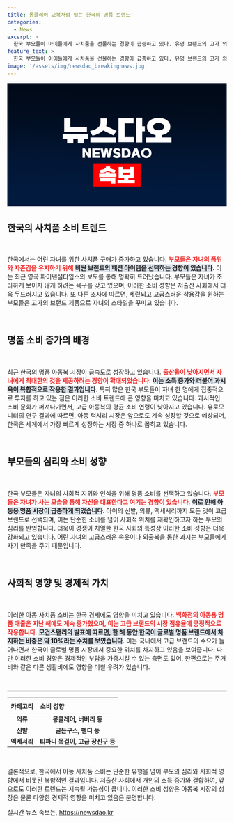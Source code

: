 ```yaml
---
title: 몽클레어 교복처럼 입는 한국의 명품 트렌드!
categories:
  - News
excerpt: >
  한국 부모들이 아이들에게 사치품을 선물하는 경향이 급증하고 있다. 유명 브랜드의 고가 의류와 신발이 인기이며, 저출산 및 소득 증가가 이러한 소비를 이끌고 있다. 이 기사를 통해 한국의 럭셔리 아동패션 시장의 성장 원인을 알아보자!
feature_text: >
  한국 부모들이 아이들에게 사치품을 선물하는 경향이 급증하고 있다. 유명 브랜드의 고가 의류와 신발이 인기이며, 저출산 및 소득 증가가 이러한 소비를 이끌고 있다. 이 기사를 통해 한국의 럭셔리 아동패션 시장의 성장 원인을 알아보자!
image: '/assets/img/newsdao_breakingnews.jpg'
---
```


<p><img src="/assets/img/newsdao_breakingnews.jpg" alt="cryptoinkorea 속보" /></p>

<h2 data-ke-size="size26">한국의 사치품 소비 트렌드</h2>

<p data-ke-size="size16">&nbsp;</p> 

<p>한국에서는 어린 자녀를 위한 사치품 구매가 증가하고 있습니다. <b><span style="color: #ee2323;">부모들은 자녀의 품위와 자존감을 유지하기 위해</span></b> <b><span style="background-color: #21538527;">비싼 브랜드의 패션 아이템을 선택하는 경향이 있습니다</span></b>. 이는 최근 영국 파이낸셜타임스의 보도를 통해 명확히 드러났습니다. 부모들은 자녀가 초라하게 보이지 않게 하려는 욕구를 갖고 있으며, 이러한 소비 성향은 저출산 사회에서 더욱 두드러지고 있습니다. 또 다른 조사에 따르면, 세련되고 고급스러운 착용감을 원하는 부모들은 고가의 브랜드 제품으로 자녀의 스타일을 꾸미고 있습니다. </p>

<p data-ke-size="size16">&nbsp;</p>

<h2 data-ke-size="size26">명품 소비 증가의 배경</h2>

<p data-ke-size="size16">&nbsp;</p>

<p>최근 한국의 명품 아동복 시장이 급속도로 성장하고 있습니다. <b><span style="color: #ee2323;">출산율이 낮아지면서 자녀에게 최대한의 것을 제공하려는 경향이 확대되었습니다</span></b>. <b><span style="background-color: #21538527;">이는 소득 증가와 더불어 과시욕이 복합적으로 작용한 결과입니다</span></b>. 특히 많은 한국 부모들이 자녀 한 명에게 집중적으로 투자를 하고 있는 점은 이러한 소비 트렌드에 큰 영향을 미치고 있습니다. 과시적인 소비 문화가 퍼져나가면서, 고급 아동복의 평균 소비 연령이 낮아지고 있습니다. 유로모니터의 연구 결과에 따르면, 아동 럭셔리 시장은 앞으로도 계속 성장할 것으로 예상되며, 한국은 세계에서 가장 빠르게 성장하는 시장 중 하나로 꼽히고 있습니다.</p>

<p data-ke-size="size16">&nbsp;</p>

<h2 data-ke-size="size26">부모들의 심리와 소비 성향</h2>

<p data-ke-size="size16">&nbsp;</p>

<p>한국 부모들은 자녀의 사회적 지위와 인식을 위해 명품 소비를 선택하고 있습니다. <b><span style="color: #ee2323;">부모들은 자녀가 사는 모습을 통해 자신을 대표한다고 여기는 경향이 있습니다</span></b>. <b><span style="background-color: #21538527;">이로 인해 아동용 명품 시장이 급증하게 되었습니다</span></b>. 아이의 신발, 의류, 액세서리까지 모든 것이 고급 브랜드로 선택되며, 이는 단순한 소비를 넘어 사회적 위치를 재확인하고자 하는 부모의 심리를 반영합니다. 더욱이 경쟁이 치열한 한국 사회의 특성상 이러한 소비 성향은 더욱 강화되고 있습니다. 어린 자녀의 고급스러운 속옷이나 외출복을 통한 과시는 부모들에게 자기 만족을 주기 때문입니다.</p>

<p data-ke-size="size16">&nbsp;</p>

<h2 data-ke-size="size26">사회적 영향 및 경제적 가치</h2>

<p data-ke-size="size16">&nbsp;</p>

<p>이러한 아동 사치품 소비는 한국 경제에도 영향을 미치고 있습니다. <b><span style="color: #ee2323;">백화점의 아동용 명품 매출은 지난 해에도 계속 증가했으며, 이는 고급 브랜드의 시장 점유율에 긍정적으로 작용합니다</span></b>. <b><span style="background-color: #21538527;">모건스탠리의 발표에 따르면, 한 해 동안 한국이 글로벌 명품 브랜드에서 차지하는 비중은 약 10%라는 수치를 보였습니다</span></b>. 이는 국내에서 고급 브랜드의 수요가 늘어나면서 한국이 글로벌 명품 시장에서 중요한 위치를 차지하고 있음을 보여줍니다. 다만 이러한 소비 경향은 경제적인 부담을 가중시킬 수 있는 측면도 있어, 한편으로는 주거비와 같은 다른 생활비에도 영향을 미칠 우려가 있습니다.</p>

<p data-ke-size="size16">&nbsp;</p>

<hr style="height:2px; border:none; color:#333; background-color:#333;"/>

<table style="width:100%; border-collapse:collapse;">
  <tr>
    <th style="text-align: left; border-bottom: 1px solid #dddddd; padding: 8px;">카테고리</th>
    <th style="text-align: left; border-bottom: 1px solid #dddddd; padding: 8px;">소비 성향</th>
  </tr>
  <tr>
    <td style="text-align: center; height: 17px;"><b>의류</b></td>
    <td style="text-align: center; height: 17px;"><b>몽클레어, 버버리 등</b></td>
  </tr>
  <tr>
    <td style="text-align: center; height: 17px;"><b>신발</b></td>
    <td style="text-align: center; height: 17px;"><b>골든구스, 펜디 등</b></td>
  </tr>
  <tr>
    <td style="text-align: center; height: 17px;"><b>액세서리</b></td>
    <td style="text-align: center; height: 17px;"><b>티파니 목걸이, 고급 장신구 등</b></td>
  </tr>
</table>

<p data-ke-size="size16">&nbsp;</p>

<p>결론적으로, 한국에서 아동 사치품 소비는 단순한 유행을 넘어 부모의 심리와 사회적 영향에서 비롯된 복합적인 결과입니다. 저출산 사회에서 개인의 소득 증가와 결합하여, 앞으로도 이러한 트렌드는 지속될 가능성이 큽니다. 이러한 소비 성향은 아동복 시장의 성장은 물론 다양한 경제적 영향을 미치고 있음은 분명합니다.</p>
실시간 뉴스 속보는, <a href="https://newsdao.kr" rel="dofollow">https://newsdao.kr</a>


